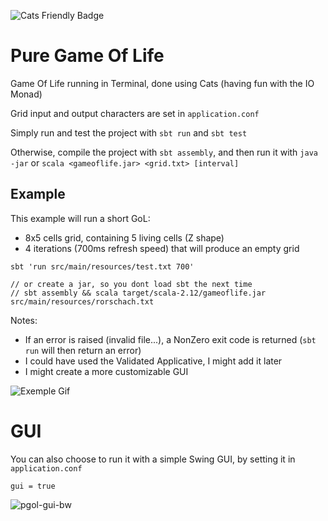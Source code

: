 ![Cats Friendly Badge](https://typelevel.org/cats/img/cats-badge-tiny.png)

Pure Game Of Life
=

Game Of Life running in Terminal, done using Cats (having fun with the IO Monad)

Grid input and output characters are set in `application.conf`

Simply run and test the project with `sbt run` and `sbt test`

Otherwise, compile the project with `sbt assembly`, and then run it with `java -jar` or `scala <gameoflife.jar> <grid.txt> [interval]`

Example
-
This example will run a short GoL:
 - 8x5 cells grid, containing 5 living cells (Z shape)
 - 4 iterations (700ms refresh speed) that will produce an empty grid

```
sbt 'run src/main/resources/test.txt 700'

// or create a jar, so you dont load sbt the next time
// sbt assembly && scala target/scala-2.12/gameoflife.jar src/main/resources/rorschach.txt
```

Notes:
 - If an error is raised (invalid file...), a NonZero exit code is returned (`sbt run` will then return an error)
 - I could have used the Validated Applicative, I might add it later
 - I might create a more customizable GUI

![Exemple Gif](https://gist.githubusercontent.com/rbobillo/671be48dfb70466a6d788922c1b2fb7e/raw/51bb4f6c0acd02c062942ac109a9b895f769a1de/gol_ror.gif)

GUI
=
You can also choose to run it with a simple Swing GUI, by setting it in `application.conf`
```
gui = true
```
![pgol-gui-bw](https://user-images.githubusercontent.com/6177702/68556332-bed4aa80-0429-11ea-81c8-87db3d764221.png)

